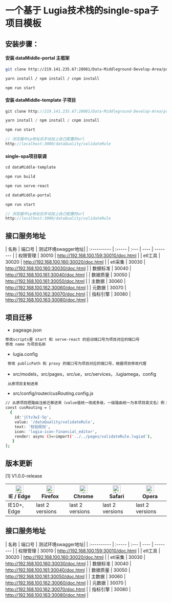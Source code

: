 # 一个基于 Lugia技术栈的single-spa子项目模板

## 安装步骤：

#### 安装 dataMiddle-portal 主框架
```bash
git clone http://219.141.235.67:28081/Data-Middleground-Develop-Area/product-code/web/dataMiddle-portal

yarn install / npm install / cnpm install

npm run start
```


#### 安装 dataMiddle-template 子项目
```javascript
git clone http://219.141.235.67:28081/Data-Middleground-Develop-Area/product-code/web/dataMiddle-template

yarn install / npm install / cnpm install

npm run start

// 浏览器中ip地址后手动加上自己配置的url
http://localhost:3000/dataQuality/validateRule
```

#### single-spa项目联调
```javascript
cd dataMiddle-template

npm run build

npm run serve-react
```
```javascript
cd dataMiddle-portal

npm run start

// 浏览器中ip地址后手动加上自己配置的url
http://localhost:3000/dataQuality/validateRule
```


## 接口服务地址

| 名称        | 端口号   | 测试环境swagger地址|
| :---------- | :----- | :--- | ---- | -------- |
| 权限管理    | 30010 |  http://192.168.100.159:30010/doc.html  |
| etl工具    | 30020 |  http://192.168.100.160:30020/doc.html  |
| etl采集    | 30030 |  http://192.168.100.160:30030/doc.html  |
| 数据标准    | 30040 |  http://192.168.100.161:30040/doc.html  |
| 数据质量    | 30050 |  http://192.168.100.161:30050/doc.html  |
| 主数据    | 30060 |  http://192.168.100.162:30060/doc.html  |
| 元数据    | 30070 |  http://192.168.100.162:30070/doc.html  |
| 指标引擎    | 30080 |  http://192.168.100.163:30080/doc.html  |


## 项目迁移


- pageage.json
```bash
修改scripts里 start 和 serve-react 的启动端口号为项目对应的端口号
修改 name 为项目名称
```

- lugia.config
```bash
 修改 publicPath 和 proxy 的端口号为项目对应的端口号，根据项目修改代理
```

- src/models，src/pages，src/ue，src/services，.lugiamega，config
```bash
 从原项目复制进来
```

- src/config/router/cusRouting.config.js
```bash
// 从原项目把路由注册迁移进来（value值统一改成多级，一级路由统一为本项目英文名）例：
const cusRouting = [
  {
    id:'jCtv3wI-5p',
    value: '/dataQuality/validateRule',
    text: '校验规则',
    icon: 'lugia-icon-financial_editor',
    render: async ()=>import('../../pages/validateRule.lugiad'),
   }
];
```

## 版本更新

[1] V1.0.0-release

| [<img src="https://raw.githubusercontent.com/alrra/browser-logos/master/src/edge/edge_48x48.png" alt="IE / Edge" width="24px" height="24px" />](http://godban.github.io/browsers-support-badges/)</br>IE / Edge | [<img src="https://raw.githubusercontent.com/alrra/browser-logos/master/src/firefox/firefox_48x48.png" alt="Firefox" width="24px" height="24px" />](http://godban.github.io/browsers-support-badges/)</br>Firefox | [<img src="https://raw.githubusercontent.com/alrra/browser-logos/master/src/chrome/chrome_48x48.png" alt="Chrome" width="24px" height="24px" />](http://godban.github.io/browsers-support-badges/)</br>Chrome | [<img src="https://raw.githubusercontent.com/alrra/browser-logos/master/src/safari/safari_48x48.png" alt="Safari" width="24px" height="24px" />](http://godban.github.io/browsers-support-badges/)</br>Safari | [<img src="https://raw.githubusercontent.com/alrra/browser-logos/master/src/opera/opera_48x48.png" alt="Opera" width="24px" height="24px" />](http://godban.github.io/browsers-support-badges/)</br>Opera |
| --------------------------------------------------------------------------------------------------------------------------------------------------------------------------------------------------------------- | ----------------------------------------------------------------------------------------------------------------------------------------------------------------------------------------------------------------- | ------------------------------------------------------------------------------------------------------------------------------------------------------------------------------------------------------------- | ------------------------------------------------------------------------------------------------------------------------------------------------------------------------------------------------------------- | --------------------------------------------------------------------------------------------------------------------------------------------------------------------------------------------------------- |
| IE10+, Edge                                                                                                                                                                                                     | last 2 versions                                                                                                                                                                                                   | last 2 versions                                                                                                                                                                                               | last 2 versions                                                                                                                                                                                               | last 2 versions                                                                                                                                                                                           |

## 接口服务地址

| 名称        | 端口号   | 测试环境swagger地址|
| :---------- | :----- | :--- | ---- | -------- |
| 权限管理    | 30010 |  http://192.168.100.159:30010/doc.html  |
| etl工具    | 30020 |  http://192.168.100.160:30020/doc.html  |
| etl采集    | 30030 |  http://192.168.100.160:30030/doc.html  |
| 数据标准    | 30040 |  http://192.168.100.161:30040/doc.html  |
| 数据质量    | 30050 |  http://192.168.100.161:30050/doc.html  |
| 主数据    | 30060 |  http://192.168.100.162:30060/doc.html  |
| 元数据    | 30070 |  http://192.168.100.162:30070/doc.html  |
| 指标引擎    | 30080 |  http://192.168.100.163:30080/doc.html  |
